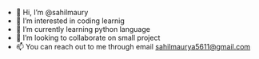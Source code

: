 - 👋 Hi, I’m @sahilmaury
- 👀 I’m interested in coding learnig
- 🌱 I’m currently learning python language
- 💞️ I’m looking to collaborate on small project
- 📫 You can reach out to me through email sahilmaurya5611@gmail.com

<!---
sahilmaury/sahilmaury is a ✨ special ✨ repository because its `README.md` (this file) appears on your GitHub profile.
You can click the Preview link to take a look at your changes.
--->
